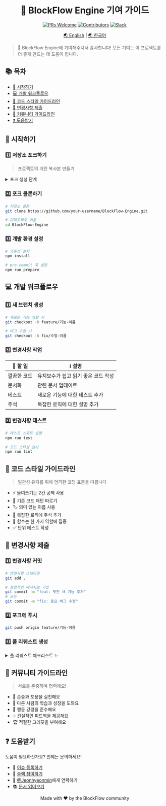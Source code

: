 <div align="center">

# 🔧 BlockFlow Engine 기여 가이드

[![PRs Welcome](https://img.shields.io/badge/PRs-welcome-brightgreen.svg?style=flat-square)](http://makeapullrequest.com)
[![Contributors](https://img.shields.io/github/contributors/BlockFlow/Engine.svg?style=flat-square)](https://github.com/BlockFlow/Engine/graphs/contributors)
[![Slack](https://img.shields.io/badge/Join-Slack-blue.svg?style=flat-square&logo=slack)](https://join.slack.com/t/pulsewavestudios/shared_invite/zt-2v3951tau-yC3V494lZKfkN8x0MxZuvg)

[🌏 English](./CONTRIBUTING.en.md) | [🌏 한국어](#-시작하기)

</div>

> 🎉 BlockFlow Engine에 기여해주셔서 감사합니다! 모든 기여는 이 프로젝트를 더 좋게 만드는 데 도움이 됩니다.

## 📚 목차

- [🚀 시작하기](#-시작하기)
- [💻 개발 워크플로우](#-개발-워크플로우)
- [📝 코드 스타일 가이드라인](#-코드-스타일-가이드라인)
- [📮 변경사항 제출](#-변경사항-제출)
- [🤝 커뮤니티 가이드라인](#-커뮤니티-가이드라인)
- [❓ 도움받기](#-도움받기)

## 🚀 시작하기

### 1️⃣ 저장소 포크하기
> 프로젝트의 개인 복사본 만들기

<details>
<summary>포크 생성 단계</summary>

1. 저장소 상단의 "Fork" 버튼 클릭
2. GitHub 계정 선택
3. 포크 생성 완료 대기

</details>

### 2️⃣ 포크 클론하기
```bash
# 저장소 클론
git clone https://github.com/your-username/BlockFlow-Engine.git

# 디렉토리로 이동
cd BlockFlow-Engine
```

### 3️⃣ 개발 환경 설정
```bash
# 의존성 설치
npm install

# pre-commit 훅 설정
npm run prepare
```

## 💻 개발 워크플로우

### 1️⃣ 새 브랜치 생성
```bash
# 새로운 기능 개발 시
git checkout -b feature/기능-이름

# 버그 수정 시
git checkout -b fix/수정-이름
```

### 2️⃣ 변경사항 작업
| 📝 할 일 | ℹ️ 설명 |
|----------|---------|
| 깔끔한 코드 | 유지보수가 쉽고 읽기 좋은 코드 작성 |
| 문서화 | 관련 문서 업데이트 |
| 테스트 | 새로운 기능에 대한 테스트 추가 |
| 주석 | 복잡한 로직에 대한 설명 추가 |

### 3️⃣ 변경사항 테스트
```bash
# 테스트 스위트 실행
npm run test

# 코드 스타일 검사
npm run lint
```

## 📝 코드 스타일 가이드라인

> 일관성 유지를 위해 엄격한 코딩 표준을 따릅니다

- ⚡ 들여쓰기는 2칸 공백 사용
- 📏 기존 코드 패턴 따르기
- 🏷️ 의미 있는 이름 사용
- 💭 복잡한 로직에 주석 추가
- 🎯 함수는 한 가지 역할에 집중
- ✅ 단위 테스트 작성

## 📮 변경사항 제출

### 1️⃣ 변경사항 커밋
```bash
# 변경사항 스테이징
git add .

# 설명적인 메시지로 커밋
git commit -m "feat: 멋진 새 기능 추가"
# 또는
git commit -m "fix: 중요 버그 수정"
```

### 2️⃣ 포크에 푸시
```bash
git push origin feature/기능-이름
```

### 3️⃣ 풀 리퀘스트 생성

<details>
<summary>풀 리퀘스트 체크리스트 ✨</summary>

- [ ] 코드가 스타일 가이드라인을 따름
- [ ] 테스트 통과
- [ ] 문서 업데이트 완료
- [ ] PR 설명이 명확함
- [ ] 관련 이슈와 연결됨

</details>

## 🤝 커뮤니티 가이드라인

> 서로를 존중하며 협력해요!

- 🌟 존중과 포용을 실천해요
- 🤲 다른 사람의 학습과 성장을 도와요
- 📜 행동 강령을 준수해요
- 💡 건설적인 피드백을 제공해요
- 🏆 적절한 크레딧을 부여해요

## ❓ 도움받기

도움이 필요하신가요? 언제든 문의하세요!

- 🐛 [이슈 등록하기](https://github.com/BlockFlow/Engine/issues/new)
- 💬 [슬랙 참여하기]([https://discord.gg/YOUR_INVITE_LINK](https://join.slack.com/t/pulsewavestudios/shared_invite/zt-2v3951tau-yC3V494lZKfkN8x0MxZuvg))
- 📧 [@Jeonhyeonmin](https://github.com/Jeonhyeonmin)에게 연락하기
- 📚 [문서 읽어보기](https://docs.blockflow.dev)

<div align="center">
<p>Made with ❤️ by the BlockFlow community</p>
</div>
